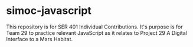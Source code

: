 # simoc-javascript
This repository is for SER 401 Individual Contributions. It's purpose is for Team 29 to practice relevant JavaScript as it relates to Project 29 A Digital Interface to a Mars Habitat. 
